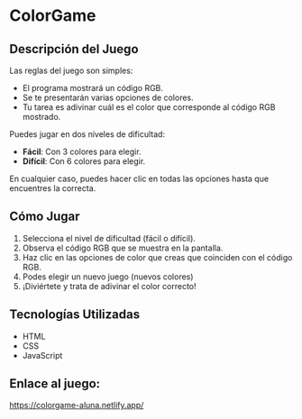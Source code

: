 # ColorGame

## Descripción del Juego

Las reglas del juego son simples:

- El programa mostrará un código RGB.
- Se te presentarán varias opciones de colores.
- Tu tarea es adivinar cuál es el color que corresponde al código RGB mostrado.

Puedes jugar en dos niveles de dificultad:

- **Fácil**: Con 3 colores para elegir.
- **Difícil**: Con 6 colores para elegir.

En cualquier caso, puedes hacer clic en todas las opciones hasta que encuentres la correcta.

## Cómo Jugar

1. Selecciona el nivel de dificultad (fácil o difícil).
2. Observa el código RGB que se muestra en la pantalla.
3. Haz clic en las opciones de color que creas que coinciden con el código RGB.
4. Podes elegir un nuevo juego (nuevos colores)
5. ¡Diviértete y trata de adivinar el color correcto!

## Tecnologías Utilizadas

- HTML
- CSS
- JavaScript

## Enlace al juego:
https://colorgame-aluna.netlify.app/
